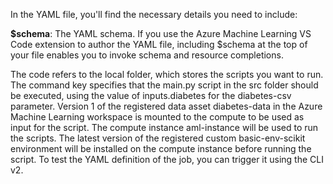 In the YAML file, you'll find the necessary details you need to include:

**$schema**: The YAML schema. If you use the Azure Machine Learning VS Code extension to author the YAML file, including $schema at the top of your file enables you to invoke schema and resource completions.

The code refers to the local folder, which stores the scripts you want to run. The command key specifies that the main.py script in the src folder should be executed, using the value of inputs.diabetes for the diabetes-csv parameter.
Version 1 of the registered data asset diabetes-data in the Azure Machine Learning workspace is mounted to the compute to be used as input for the script.
The compute instance aml-instance will be used to run the scripts.
The latest version of the registered custom basic-env-scikit environment will be installed on the compute instance before running the script.
To test the YAML definition of the job, you can trigger it using the CLI v2.
